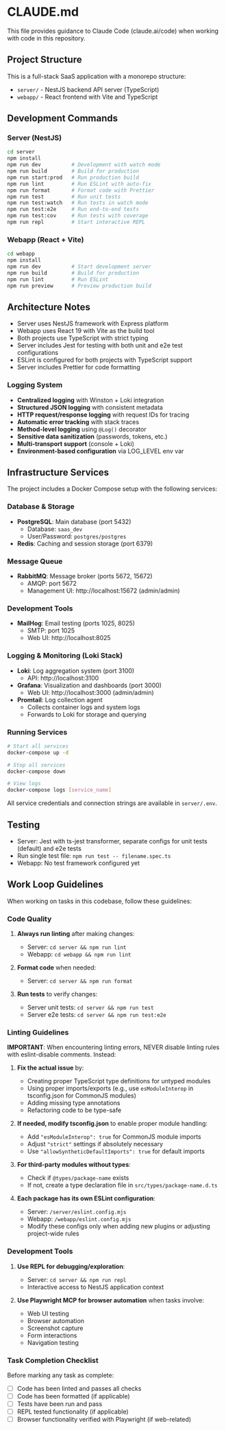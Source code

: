 # CLAUDE.md

This file provides guidance to Claude Code (claude.ai/code) when working with code in this repository.

## Project Structure

This is a full-stack SaaS application with a monorepo structure:

- `server/` - NestJS backend API server (TypeScript)
- `webapp/` - React frontend with Vite and TypeScript

## Development Commands

### Server (NestJS)
```bash
cd server
npm install
npm run dev          # Development with watch mode
npm run build        # Build for production
npm run start:prod   # Run production build
npm run lint         # Run ESLint with auto-fix
npm run format       # Format code with Prettier
npm run test         # Run unit tests
npm run test:watch   # Run tests in watch mode
npm run test:e2e     # Run end-to-end tests
npm run test:cov     # Run tests with coverage
npm run repl         # Start interactive REPL
```

### Webapp (React + Vite)
```bash
cd webapp
npm install
npm run dev          # Start development server
npm run build        # Build for production
npm run lint         # Run ESLint
npm run preview      # Preview production build
```

## Architecture Notes

- Server uses NestJS framework with Express platform
- Webapp uses React 19 with Vite as the build tool
- Both projects use TypeScript with strict typing
- Server includes Jest for testing with both unit and e2e test configurations
- ESLint is configured for both projects with TypeScript support
- Server includes Prettier for code formatting

### Logging System
- **Centralized logging** with Winston + Loki integration
- **Structured JSON logging** with consistent metadata
- **HTTP request/response logging** with request IDs for tracing
- **Automatic error tracking** with stack traces
- **Method-level logging** using `@Log()` decorator
- **Sensitive data sanitization** (passwords, tokens, etc.)
- **Multi-transport support** (console + Loki)
- **Environment-based configuration** via LOG_LEVEL env var

## Infrastructure Services

The project includes a Docker Compose setup with the following services:

### Database & Storage
- **PostgreSQL**: Main database (port 5432)
  - Database: `saas_dev`
  - User/Password: `postgres/postgres`
- **Redis**: Caching and session storage (port 6379)

### Message Queue
- **RabbitMQ**: Message broker (ports 5672, 15672)
  - AMQP: port 5672
  - Management UI: http://localhost:15672 (admin/admin)

### Development Tools
- **MailHog**: Email testing (ports 1025, 8025)
  - SMTP: port 1025
  - Web UI: http://localhost:8025

### Logging & Monitoring (Loki Stack)
- **Loki**: Log aggregation system (port 3100)
  - API: http://localhost:3100
- **Grafana**: Visualization and dashboards (port 3000)
  - Web UI: http://localhost:3000 (admin/admin)
- **Promtail**: Log collection agent
  - Collects container logs and system logs
  - Forwards to Loki for storage and querying

### Running Services
```bash
# Start all services
docker-compose up -d

# Stop all services
docker-compose down

# View logs
docker-compose logs [service_name]
```

All service credentials and connection strings are available in `server/.env`.

## Testing

- Server: Jest with ts-jest transformer, separate configs for unit tests (default) and e2e tests
- Run single test file: `npm run test -- filename.spec.ts`
- Webapp: No test framework configured yet

## Work Loop Guidelines

When working on tasks in this codebase, follow these guidelines:

### Code Quality
1. **Always run linting** after making changes:
   - Server: `cd server && npm run lint`
   - Webapp: `cd webapp && npm run lint`

2. **Format code** when needed:
   - Server: `cd server && npm run format`

3. **Run tests** to verify changes:
   - Server unit tests: `cd server && npm run test`
   - Server e2e tests: `cd server && npm run test:e2e`

### Linting Guidelines
**IMPORTANT**: When encountering linting errors, NEVER disable linting rules with eslint-disable comments. Instead:

1. **Fix the actual issue** by:
   - Creating proper TypeScript type definitions for untyped modules
   - Using proper imports/exports (e.g., use `esModuleInterop` in tsconfig.json for CommonJS modules)
   - Adding missing type annotations
   - Refactoring code to be type-safe

2. **If needed, modify tsconfig.json** to enable proper module handling:
   - Add `"esModuleInterop": true` for CommonJS module imports
   - Adjust `"strict"` settings if absolutely necessary
   - Use `"allowSyntheticDefaultImports": true` for default imports

3. **For third-party modules without types**:
   - Check if `@types/package-name` exists
   - If not, create a type declaration file in `src/types/package-name.d.ts`

4. **Each package has its own ESLint configuration**:
   - Server: `/server/eslint.config.mjs`
   - Webapp: `/webapp/eslint.config.mjs`
   - Modify these configs only when adding new plugins or adjusting project-wide rules

### Development Tools
1. **Use REPL for debugging/exploration**:
   - Server: `cd server && npm run repl`
   - Interactive access to NestJS application context

2. **Use Playwright MCP for browser automation** when tasks involve:
   - Web UI testing
   - Browser automation
   - Screenshot capture
   - Form interactions
   - Navigation testing

### Task Completion Checklist
Before marking any task as complete:
- [ ] Code has been linted and passes all checks
- [ ] Code has been formatted (if applicable)
- [ ] Tests have been run and pass
- [ ] REPL tested functionality (if applicable)
- [ ] Browser functionality verified with Playwright (if web-related)